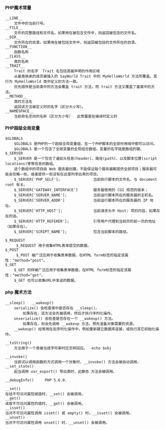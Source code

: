 #### PHP魔术常量
	__LINE__
		文件中的当前行号。
	__FILE__
		文件的完整路径和文件名。如果用在被包含文件中，则返回被包含的文件名。
	__DIR__
		文件所在的目录。如果用在被包括文件中，则返回被包括的文件所在的目录。
	__FUNCTION__
		函数名称
	__CLASS__
		类的名称
	__TRAIT__
		Trait 的名字  Trait 名包括其被声明的作用区域
		从基类继承的成员被插入的 SayWorld Trait 中的 MyHelloWorld 方法所覆盖。其行为 MyHelloWorld 类中定义的方法一致。
		优先顺序是当前类中的方法会覆盖 trait 方法，而 trait 方法又覆盖了基类中的方法。
	__METHOD__
		类的方法名
		返回该方法被定义时的名字（区分大小写）。
	__NAMESPACE__
		当前命名空间的名称（区分大小写）  此常量是在编译时定义的


#### PHP超级全局变量
	$GLOBALS
		$GLOBALS 是PHP的一个超级全局变量组，在一个PHP脚本的全部作用域中都可以访问。
		$GLOBALS 是一个包含了全部变量的全局组合数组。变量的名字就是数组的键。
	$_SERVER
		$_SERVER 是一个包含了诸如头信息(header)、路径(path)、以及脚本位置(script locations)等等信息的数组。
		这个数组中的项目由 Web 服务器创建。不能保证每个服务器都提供全部项目；服务器可能会忽略一些，或者提供一些没有在这里列举出来的项目。
		$_SERVER['PHP_SELF'];   			当前执行脚本的文件名，与 document root 有关。
		$_SERVER['GATEWAY_INTERFACE']		服务器使用的 CGI 规范的版本；
		$_SERVER['SERVER_NAME'];			当前运行脚本所在的服务器的主机名。
		$_SERVER['SERVER_ADDR']				当前运行脚本所在的服务器的 IP 地址。
		$_SERVER['HTTP_HOST'];				当前请求头中 Host: 项的内容，如果存在的话。
		$_SERVER['HTTP_REFERER'];			引导用户代理到当前页的前一页的地址（如果存在）。
		$_SERVER['SCRIPT_NAME'];			包含当前脚本的路径。
	
	$_REQUEST	
		 $_REQUEST 用于收集HTML表单提交的数据。
	$_POST	
		 $_POST 被广泛应用于收集表单数据，在HTML form标签的指定该属性："method="post"。
	$_GET
		$_GET 同样被广泛应用于收集表单数据，在HTML form标签的指定该属性："method="get"。
		$_GET 也可以收集URL中发送的数据。
	
	
#### php 魔术方法
	__sleep()   __wakeup()
		serialize() 会检查类中是否存在 __sleep()。
			如果存在，该方法会先被调用，然后才执行序列化操作。
		unserialize() 会检查是否存在一个 __wakeup() 方法。
			如果存在，则会先调用 __wakeup 方法，预先准备对象需要的资源。
		__wakeup() 经常用在反序列化操作中，例如重新建立数据库连接，或执行其它初始化操作。
	
	__toString()
		方法用于一个类被当成字符串时应怎样回应。  echo $obj
		
	__invoke()	
		当尝试以调用函数的方式调用一个对象时，__invoke() 方法会被自动调用。
	__set_state()	
		起当调用 var_export() 导出类时，此静态 方法会被调用。
		
	__debugInfo()	  PHP 5.6.0.
		
	__set()	
	在给不可访问属性赋值时，__set() 会被调用。
	__get()
	读取不可访问属性的值时，__get() 会被调用。
	__isset()
	当对不可访问属性调用 isset() 或 empty() 时，__isset() 会被调用。
	__unset()
	当对不可访问属性调用 unset() 时，__unset() 会被调用。	
		
		
		
		
		
		
		
		
		
		
		
		
		
		
		
		
		
		
		

